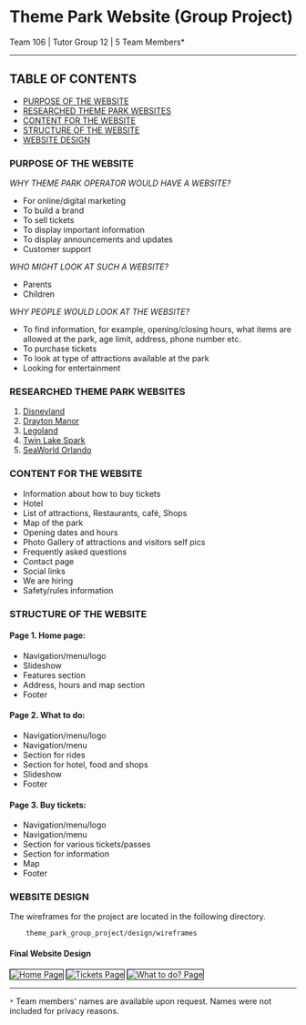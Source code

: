 # **Theme Park Website (Group Project)**

Team 106 | Tutor Group 12 | 5 Team Members*
***

## **TABLE OF CONTENTS**

- [PURPOSE OF THE WEBSITE](#purpose-of-the-website)
- [RESEARCHED THEME PARK WEBSITES](#researched-theme-park-websites)
- [CONTENT FOR THE WEBSITE](#content-for-the-website)
- [STRUCTURE OF THE WEBSITE](#structure-of-the-website)
- [WEBSITE DESIGN](#website-design)


### **PURPOSE OF THE WEBSITE**

*WHY THEME PARK OPERATOR  WOULD HAVE A WEBSITE?*

- For online/digital marketing
- To build a brand
- To sell tickets
- To display important information
- To display announcements and updates
- Customer support

*WHO MIGHT LOOK AT SUCH A WEBSITE?*

- Parents
- Children

*WHY PEOPLE WOULD LOOK AT THE WEBSITE?*

- To find information, for example, opening/closing hours, what items are allowed at the park, age
limit, address, phone number etc.
- To purchase tickets
- To look at type of attractions available at the park
- Looking for entertainment

### **RESEARCHED THEME PARK WEBSITES**

1. [Disneyland](https://disneyland.disney.go.com/destinations/disneyland/?CMP=OKC-330339_GM_DLR_destination_disneylandpark_NA)
2. [Drayton Manor](https://www.draytonmanor.co.uk/)
3. [Legoland](https://www.legoland.co.uk)
4. [Twin Lake Spark](https://www.twinlakespark.co.uk)
5. [SeaWorld Orlando](https://seaworld.com/orlando/)


### **CONTENT FOR THE WEBSITE**

- Information about how to buy tickets
- Hotel
- List of attractions, Restaurants, café, Shops
- Map of the park
- Opening dates and hours
- Photo Gallery of attractions and visitors self pics
- Frequently asked questions
- Contact page
- Social links
- We are hiring
- Safety/rules information

### **STRUCTURE OF THE WEBSITE**

#### Page 1. Home page:
- Navigation/menu/logo
- Slideshow
- Features section
- Address, hours and map section
- Footer

#### Page 2. What to do:
- Navigation/menu/logo
- Navigation/menu
- Section for rides
- Section for hotel, food and shops
- Slideshow
- Footer

#### Page 3. Buy tickets:
- Navigation/menu/logo
- Navigation/menu
- Section for various tickets/passes
- Section for information
- Map
- Footer

### **WEBSITE DESIGN**

The wireframes for the project are located in the following directory.

        theme_park_group_project/design/wireframes

#### Final Website Design

<img src="./design/final_design/homepage-design.png" alt="Home Page" style="border: 1px solid black;">
<img src="./design/final_design/tickets-page-design.jpg" alt="Tickets Page" style="border: 1px solid black;">
<img src="./design/final_design/what-to-do.jpg" alt="What to do? Page" style="border: 1px solid black;">

***

`*` Team members' names are available upon request. Names were not included for privacy reasons.
